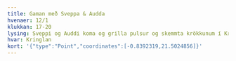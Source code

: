 ```yaml
---
title: Gaman með Sveppa & Audda
hvenaer: 12/1
klukkan: 17-20
lysing: Sveppi og Auddi koma og grilla pulsur og skemmta krökkunum í Kringlunni.
hvar: Kringlan
kort: '{"type":"Point","coordinates":[-0.8392319,21.5024856]}'
---
```


